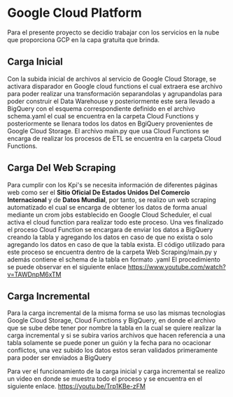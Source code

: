 # Google Cloud Platform

Para el presente proyecto se decidio trabajar con los servicios en la nube que proporciona GCP en la capa gratuita que brinda.

## Carga Inicial

Con la subida inicial de archivos al servicio de Google Cloud Storage, se activara disparador en Google cloud functions el cual extraera ese archivo para poder realizar una transformación separandolas y agrupandolas para poder construir el Data Warehouse y posteriormente este sera llevado a BigQuery con el esquema correspondiente definido en el archivo schema.yaml el cual se encuentra en la carpeta Cloud Functions y posteriormente se llenara todos los datos en BgiQuery provenientes de Google Cloud Storage.
El archivo main.py que usa Cloud Functions se encarga de realizar los procesos de ETL se encuentra en la carpeta Cloud Functions.

## Carga Del Web Scraping

Para cumplir con los Kpi's se necesita información de diferentes páginas web como ser el **Sitio Oficial De Estados Unidos Del Comercio Internacional** y de **Datos Mundial**, por tanto, se realizo un web scraping automatizado el cual se encarga de obtener los datos de forma anual mediante un crom jobs establecido en Google Cloud Scheduler, el cual activa el cloud function para realizar todo este proceso.
Una ves finalizado el proceso Cloud Function se encargara de enviar los datos a BigQuery creando la tabla y agregando los datos en caso de que no exista o solo agregando los datos en caso de que la tabla exista.
El código utilizado para este proceso se encuentra dentro de la carpeta Web Scraping/main.py y además contiene el schema de la tabla en formato .yaml
El procedimiento se puede observar en el siguiente enlace https://www.youtube.com/watch?v=TAWDnpM6xTM

## Carga Incremental

Para la carga incremental de la misma forma se uso las mismas tecnologias Google Cloud Storage, Cloud Functions y BigQuery, en donde el archivo que se sube debe tener por nombre la tabla en la cual se quiere realizar la carga incremental y si se subira varios archivos que hacen referencia a una tabla solamente se puede poner un guión y la fecha para no ocacionar conflictos, una vez subido los datos estos seran validados primeramente para poder ser enviados a BigQuery

Para ver el funcionamiento de la carga inicial y carga incremental se realizo un video en donde se muestra todo el proceso y se encuentra en el siguiente enlace.
https://youtu.be/Trp1KBe-zFM

